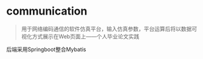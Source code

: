 # communication
> 用于网络编码通信的软件仿真平台，输入仿真参数，平台运算后将以数据可视化方式展示在Web页面上——个人毕业论文实践

后端采用Springboot整合Mybatis
